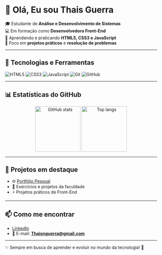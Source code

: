 # 👋 Olá, Eu sou Thais Guerra  

🎓 Estudante de **Análise e Desenvolvimento de Sistemas**  
💻 Em formação como **Desenvolvedora Front-End**  
🌱 Aprendendo e praticando **HTML5, CSS3 e JavaScript**  
🚀 Foco em **projetos práticos** e **resolução de problemas**  

---

## 🔧 Tecnologias e Ferramentas
![HTML5](https://img.shields.io/badge/-HTML5-E34F26?style=for-the-badge&logo=html5&logoColor=fff)
![CSS3](https://img.shields.io/badge/-CSS3-1572B6?style=for-the-badge&logo=css3&logoColor=fff)
![JavaScript](https://img.shields.io/badge/-JavaScript-F7DF1E?style=for-the-badge&logo=javascript&logoColor=000)
![Git](https://img.shields.io/badge/-Git-F05032?style=for-the-badge&logo=git&logoColor=fff)
![GitHub](https://img.shields.io/badge/-GitHub-181717?style=for-the-badge&logo=github&logoColor=fff)

---

## 📊 Estatísticas do GitHub
<div align="center">
  <img src="https://github-readme-stats.vercel.app/api?username=SEU_USUARIO&show_icons=true&theme=dracula" alt="GitHub stats" height="150"/>
  <img src="https://github-readme-stats.vercel.app/api/top-langs/?username=SEU_USUARIO&layout=compact&theme=dracula" alt="Top langs" height="150"/>
</div>

---

## 📂 Projetos em destaque
- 🌐 [Portfólio Pessoal](#)  
- 📘 Exercícios e projetos da faculdade  
- ⚡ Projetos práticos de Front-End  

---

## 📫 Como me encontrar
- [LinkedIn]( https://www.linkedin.com/in/tha%C3%ADs-guerra-3ba365260)
- 📧 E-mail: **Thaisnguerra@gmail.com**  

---

✨ Sempre em busca de aprender e evoluir no mundo da tecnologia! 🚀
